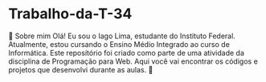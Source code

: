 # Trabalho-da-T-34
👋 Sobre mim
Olá! Eu sou o Iago Lima, estudante do Instituto Federal. Atualmente, estou cursando o Ensino Médio Integrado ao curso de Informática. Este repositório foi criado como parte de uma atividade da disciplina de Programação para Web. Aqui você vai encontrar os códigos e projetos que desenvolvi durante as aulas. 🚀

